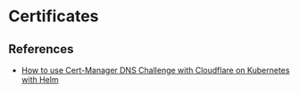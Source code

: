 # Certificates



## References

- [How to use Cert-Manager DNS Challenge with Cloudflare on Kubernetes with Helm](https://ruan.dev/blog/2023/12/22/how-to-use-cert-manager-dns-challenge-with-cloudflare-on-kubernetes-with-helm)